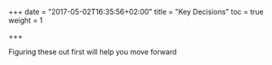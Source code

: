 +++
date = "2017-05-02T16:35:56+02:00"
title = "Key Decisions"
toc = true
weight = 1

+++

Figuring these out first will help you move forward
